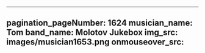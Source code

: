 ------
pagination_pageNumber: 1624
musician_name: Tom
band_name: Molotov Jukebox
img_src: images/musician1653.png
onmouseover_src: 
------